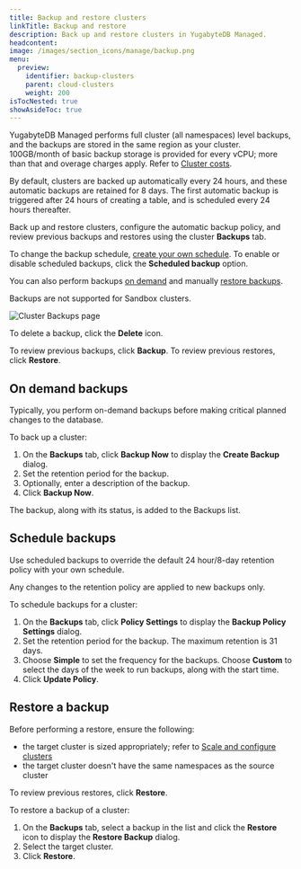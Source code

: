 ```yaml
---
title: Backup and restore clusters
linkTitle: Backup and restore
description: Back up and restore clusters in YugabyteDB Managed.
headcontent:
image: /images/section_icons/manage/backup.png
menu:
  preview:
    identifier: backup-clusters
    parent: cloud-clusters
    weight: 200
isTocNested: true
showAsideToc: true
---
```


YugabyteDB Managed performs full cluster (all namespaces) level backups, and the backups are stored in the same region as your cluster. 100GB/month of basic backup storage is provided for every vCPU; more than that and overage charges apply. Refer to [Cluster costs](../../cloud-admin/cloud-billing-costs/).

By default, clusters are backed up automatically every 24 hours, and these automatic backups are retained for 8 days. The first automatic backup is triggered after 24 hours of creating a table, and is scheduled every 24 hours thereafter.

Back up and restore clusters, configure the automatic backup policy, and review previous backups and restores using the cluster **Backups** tab.

To change the backup schedule, [create your own schedule](#schedule-backups). To enable or disable scheduled backups, click the **Scheduled backup** option.

You can also perform backups [on demand](#on-demand-backups) and manually [restore backups](#restore-a-backup).

Backups are not supported for Sandbox clusters.

![Cluster Backups page](/images/yb-cloud/cloud-clusters-backups.png)

To delete a backup, click the **Delete** icon.

To review previous backups, click **Backup**. To review previous restores, click **Restore**.

## On demand backups

Typically, you perform on-demand backups before making critical planned changes to the database.

To back up a cluster:

1. On the **Backups** tab, click **Backup Now** to display the **Create Backup** dialog.
1. Set the retention period for the backup.
1. Optionally, enter a description of the backup.
1. Click **Backup Now**.

The backup, along with its status, is added to the Backups list.

## Schedule backups

Use scheduled backups to override the default 24 hour/8-day retention policy with your own schedule.

Any changes to the retention policy are applied to new backups only.

To schedule backups for a cluster:

1. On the **Backups** tab, click **Policy Settings** to display the **Backup Policy Settings** dialog.
1. Set the retention period for the backup. The maximum retention is 31 days.
1. Choose **Simple** to set the frequency for the backups. Choose **Custom** to select the days of the week to run backups, along with the start time.
1. Click **Update Policy**.

## Restore a backup

Before performing a restore, ensure the following:

- the target cluster is sized appropriately; refer to [Scale and configure clusters](../configure-clusters/)
- the target cluster doesn't have the same namespaces as the source cluster

To review previous restores, click **Restore**.

To restore a backup of a cluster:

1. On the **Backups** tab, select a backup in the list and click the **Restore** icon to display the **Restore Backup** dialog.
1. Select the target cluster.
1. Click **Restore**.
